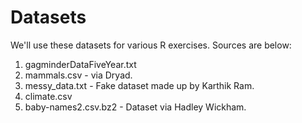 # Datasets

We'll use these datasets for various R exercises. Sources are below:

1. gagminderDataFiveYear.txt
2. mammals.csv - via Dryad. 
3. messy_data.txt - Fake dataset made up by Karthik Ram.
4. climate.csv
5. baby-names2.csv.bz2 - Dataset via Hadley Wickham.

